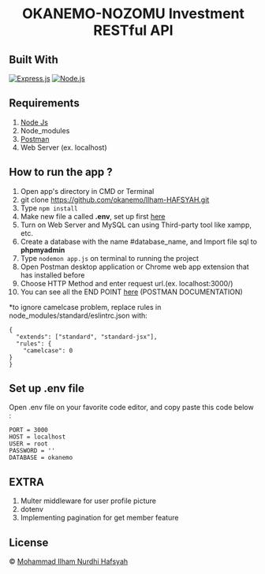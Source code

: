 <h1 align="center">OKANEMO-NOZOMU Investment RESTful API</h1>

## Built With

[![Express.js](https://img.shields.io/badge/Express.js-4.x-orange.svg?style=rounded-square)](https://expressjs.com/en/starter/installing.html)
[![Node.js](https://img.shields.io/badge/Node.js-v.12.13-green.svg?style=rounded-square)](https://nodejs.org/)

## Requirements

1. <a href="https://nodejs.org/en/download/">Node Js</a>
2. Node_modules
3. <a href="https://www.getpostman.com/">Postman</a>
4. Web Server (ex. localhost)

## How to run the app ?

1. Open app's directory in CMD or Terminal
2. git clone https://github.com/okanemo/Ilham-HAFSYAH.git
3. Type `npm install`
4. Make new file a called **.env**, set up first [here](#set-up-env-file)
5. Turn on Web Server and MySQL can using Third-party tool like xampp, etc.
6. Create a database with the name #database_name, and Import file sql to **phpmyadmin**
7. Type `nodemon app.js` on terminal to running the project
8. Open Postman desktop application or Chrome web app extension that has installed before
9. Choose HTTP Method and enter request url.(ex. localhost:3000/)
10. You can see all the END POINT [here](https://documenter.getpostman.com/view/13449265/TzJoDLDo) (POSTMAN DOCUMENTATION)

*to ignore camelcase problem, replace rules in node_modules/standard/eslintrc.json with:
```
{
  "extends": ["standard", "standard-jsx"],
  "rules": {
    "camelcase": 0
}
}
```

## Set up .env file

Open .env file on your favorite code editor, and copy paste this code below :

```
PORT = 3000
HOST = localhost
USER = root
PASSWORD = ''
DATABASE = okanemo
```

## EXTRA
1. Multer middleware for user profile picture
2. dotenv
3. Implementing pagination for get member feature


## License

© [Mohammad Ilham Nurdhi Hafsyah](https://github.com/IlhamHafsyah)
